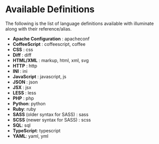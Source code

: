 # Available Definitions

The following is the list of language definitions available with illuminate along with their reference/alias.

- **Apache Configuration** : apacheconf
- **CoffeeScript** : coffeescript, coffee
- **CSS** : css
- **Diff** : diff
- **HTML/XML** : markup, html, xml, svg
- **HTTP** : http
- **INI** : ini
- **JavaScript** : javascript, js
- **JSON** : json
- **JSX** : jsx
- **LESS** : less
- **PHP** : php
- **Python**: python
- **Ruby**: ruby
- **SASS** (older syntax for SASS) : sass
- **SCSS** (newer syntax for SASS) : scss
- **SQL**: sql
- **TypeScript**: typescript
- **YAML**: yaml, yml
